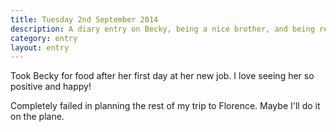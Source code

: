 ```yaml
---
title: Tuesday 2nd September 2014
description: A diary entry on Becky, being a nice brother, and being really unorganised about my holiday
category: entry
layout: entry
---
```


Took Becky for food after her first day at her new job. I love seeing her so positive and happy!

Completely failed in planning the rest of my trip to Florence. Maybe I'll do it on the plane.
